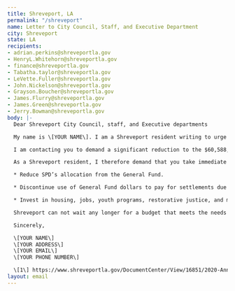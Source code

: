 ```yaml
---
title: Shreveport, LA
permalink: "/shreveport"
name: Letter to City Council, Staff, and Executive Department
city: Shreveport
state: LA
recipients:
- adrian.perkins@shreveportla.gov
- HenryL.Whitehorn@shreveportla.gov
- finance@shreveportla.gov
- Tabatha.taylor@shreveportla.gov
- LeVette.Fuller@shreveportla.gov
- John.Nickelson@shreveportla.gov
- Grayson.Boucher@shreveportla.gov
- James.Flurry@shreveportla.gov
- James.Green@shreveportla.gov
- Jerry.Bowman@shreveportla.gov
body: |-
  Dear Shreveport City Council, staff, and Executive departments

  My name is \[YOUR NAME\]. I am a Shreveport resident writing to urge you to defund the City of Shreveport Police Department.

  I am contacting you to demand a significant reduction to the $60,588,900 million that is currently allocated to funding the Shreveport Police department and for a formal review of the Shreveport Police Department Union Contract \[1\]. The police funds make up roughly 28% of the budget, while other important public services such as Community Development which should cover social programs and outreach receives only 10%, and property standards receive less than 2% \[1\]. By defunding the police, those funds can be re-allocated to programs proven to more effectively promote a safe and equitable community: community-based mental health services, substance abuse treatment services, affordable housing programs, an improved aging infrastructure, and more. By defunding the police, we can focus on building our community efforts and local organizations, while preventing future police brutality and violence.

  As a Shreveport resident, I therefore demand that you take immediate action towards the following ends:

  * Reduce SPD’s allocation from the General Fund.

  * Discontinue use of General Fund dollars to pay for settlements due to police murder, misconduct, and negligence.

  * Invest in housing, jobs, youth programs, restorative justice, and mental health workers to keep the community safe.

  Shreveport can not wait any longer for a budget that meets the needs of its residents. The only way to achieve this is to take immediate steps to Defund SPD.

  Sincerely,

  \[YOUR NAME\]
  \[YOUR ADDRESS\]
  \[YOUR EMAIL\]
  \[YOUR PHONE NUMBER\]

  \[1\] https://www.shreveportla.gov/DocumentCenter/View/16851/2020-Annual-Operating-Budget?bidId=
layout: email
---
```


